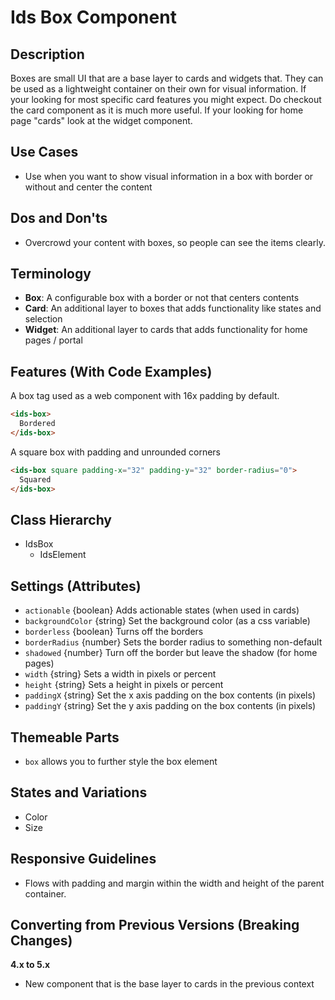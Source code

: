 # Ids Box Component

## Description

Boxes are small UI that are a base layer to cards and widgets that. They can be used as a lightweight container on their own for visual information. If your looking for most specific card features you might expect. Do checkout the card component as it is much more useful. If your looking for home page "cards" look at the widget component.

## Use Cases

- Use when you want to show visual information in a box with border or without and center the content

## Dos and Don'ts

- Overcrowd your content with boxes, so people can see the items clearly.

## Terminology

- **Box**: A configurable box with a border or not that centers contents
- **Card**: An additional layer to boxes that adds functionality like states and selection
- **Widget**: An additional layer to cards that adds functionality for home pages / portal

## Features (With Code Examples)

A box tag used as a web component with 16x padding by default.

```html
<ids-box>
  Bordered
</ids-box>
```

A square box with padding and unrounded corners

```html
<ids-box square padding-x="32" padding-y="32" border-radius="0">
  Squared
</ids-box>
```

## Class Hierarchy

- IdsBox
  - IdsElement

## Settings (Attributes)

- `actionable` {boolean} Adds actionable states (when used in cards)
- `backgroundColor` {string} Set the background color (as a css variable)
- `borderless` {boolean} Turns off the borders
- `borderRadius` {number} Sets the border radius to something non-default
- `shadowed` {number} Turn off the border but leave the shadow (for home pages)
- `width` {string} Sets a width in pixels or percent
- `height` {string} Sets a height in pixels or percent
- `paddingX` {string} Set the x axis padding on the box contents (in pixels)
- `paddingY` {string} Set the y axis padding on the box contents (in pixels)

## Themeable Parts

- `box` allows you to further style the box element

## States and Variations

- Color
- Size

## Responsive Guidelines

- Flows with padding and margin within the width and height of the parent container.

## Converting from Previous Versions (Breaking Changes)

**4.x to 5.x**

- New component that is the base layer to cards in the previous context
